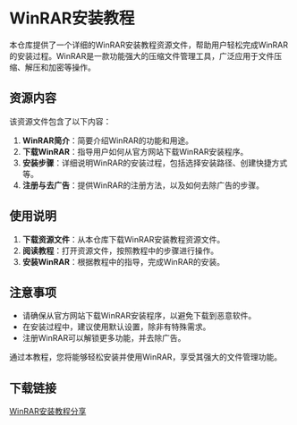 # WinRAR安装教程

本仓库提供了一个详细的WinRAR安装教程资源文件，帮助用户轻松完成WinRAR的安装过程。WinRAR是一款功能强大的压缩文件管理工具，广泛应用于文件压缩、解压和加密等操作。

## 资源内容

该资源文件包含了以下内容：

1. **WinRAR简介**：简要介绍WinRAR的功能和用途。
2. **下载WinRAR**：指导用户如何从官方网站下载WinRAR安装程序。
3. **安装步骤**：详细说明WinRAR的安装过程，包括选择安装路径、创建快捷方式等。
4. **注册与去广告**：提供WinRAR的注册方法，以及如何去除广告的步骤。

## 使用说明

1. **下载资源文件**：从本仓库下载WinRAR安装教程资源文件。
2. **阅读教程**：打开资源文件，按照教程中的步骤进行操作。
3. **安装WinRAR**：根据教程中的指导，完成WinRAR的安装。

## 注意事项

- 请确保从官方网站下载WinRAR安装程序，以避免下载到恶意软件。
- 在安装过程中，建议使用默认设置，除非有特殊需求。
- 注册WinRAR可以解锁更多功能，并去除广告。

通过本教程，您将能够轻松安装并使用WinRAR，享受其强大的文件管理功能。

## 下载链接

[WinRAR安装教程分享](https://pan.quark.cn/s/74ecbc910ab9)